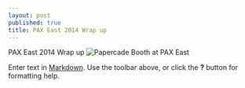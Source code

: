 ```yaml
---
layout: post
published: true
title: PAX East 2014 Wrap up
---
```


PAX East 2014 Wrap up
![Papercade Booth at PAX East](/images/Papercade%20Booth%20at%20PAX%20East%202014%202.JPG)


Enter text in [Markdown](http://daringfireball.net/projects/markdown/). Use the toolbar above, or click the **?** button for formatting help.